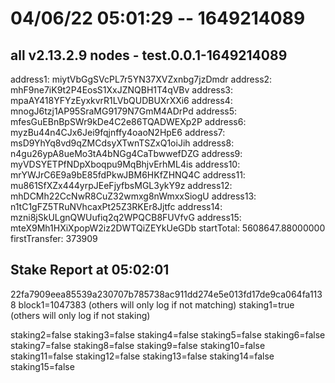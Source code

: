 # 04/06/22 05:01:29 -- 1649214089
## all v2.13.2.9 nodes - test.0.0.1-1649214089
address1: miytVbGgSVcPL7r5YN37XVZxnbg7jzDmdr
address2: mhF9ne7iK9t2P4EosS1XxJZNQBH1T4qVBv
address3: mpaAY418YFYzEyxkvrR1LVbQUDBUXrXXi6
address4: mnogJ6tzj1AP95SraMG9179N7GmM4ADrPd
address5: mfesGuEBnBpSWr9kDe4C2e86TQADWEXp2P
address6: myzBu44n4CJx6Jei9fqjnffy4oaoN2HpE6
address7: msD9YhYq8vd9qZMCdsyXTwnTSZxQ1oiJih
address8: n4gu26ypA8ueMo3tA4bNGg4CaTbwwefDZG
address9: myVDSYETPfNDpXboqpu9MqBhjvErhML4is
address10: mrYWJrC6E9a9bE85fdPkwJBM6HKfZHNQ4C
address11: mu861SfXZx444yrpJEeFjyfbsMGL3ykY9z
address12: mhDCMh22CcNwR8CuZ32wmxg8nWmxxSiogU
address13: n1tC1gFZ5TRuNVhcaxPt25Z3RKEr8Jjtfc
address14: mzni8jSkULgnQWUufiq2q2WPQCB8FUVfvG
address15: mteX9Mh1HXiXpopW2iz2DWTQiZEYkUeGDb
startTotal: 5608647.88000000
firstTransfer: 373909

## Stake Report at 05:02:01
22fa7909eea85539a230707b785738ac911dd274e5e013fd17de9ca064fa1138
    block1=1047383 (others will only log if not matching)
    staking1=true (others will only log if not staking)
    
    
staking2=false
staking3=false
staking4=false
staking5=false
staking6=false
staking7=false
staking8=false
staking9=false
staking10=false
staking11=false
staking12=false
staking13=false
staking14=false
staking15=false
